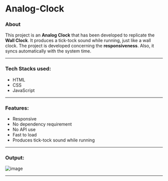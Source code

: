 # Analog-Clock

### About
This project is an **Analog Clock** that has been developed to replicate the **Wall Clock**.
It produces a tick-tock sound while running, just like a wall clock. The project is developed concerning the **responsiveness**.
Also, it syncs automatically with the system time.
___
### Tech Stacks used:
- HTML
- CSS
- JavaScript
___
### Features:
- Responsive
- No dependency requirement
- No API use
- Fast to load
- Produces tick-tock sound while running
___
### Output:
![image](https://user-images.githubusercontent.com/52618335/196786482-eba0405a-38cf-4c47-907b-3ed8e4156435.png)
___


